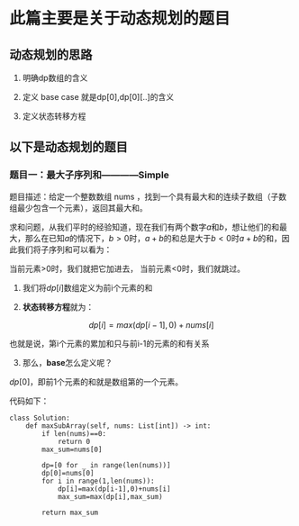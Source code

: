 # 此篇主要是关于动态规划的题目

## 动态规划的思路

1. 明确dp数组的含义

2. 定义 base case 就是dp[0],dp[0][..]的含义

3. 定义状态转移方程

## 以下是动态规划的题目

### 题目一：最大子序列和————Simple

题目描述：给定一个整数数组 nums ，找到一个具有最大和的连续子数组（子数组最少包含一个元素），返回其最大和。

求和问题，从我们平时的经验知道，现在我们有两个数字$a$和$b$，想让他们的和最大，那么在已知$a$的情况下，$b>0$时，$a+b$的和总是大于$b<0$时$a+b$的和，因此我们将子序列和可以看为：

当前元素>0时，我们就把它加进去，
当前元素<0时，我们就跳过。

1. 我们将$dp[i]$数组定义为前i个元素的和

2. **状态转移方程**就为：

$$dp[i]=max(dp[i-1],0)+nums[i]$$

也就是说，第i个元素的累加和只与前i-1的元素的和有关系

3. 那么，**base**怎么定义呢？

$dp[0]$，即前1个元素的和就是数组第的一个元素。

代码如下：

```
class Solution:
    def maxSubArray(self, nums: List[int]) -> int:
        if len(nums)==0:
            return 0
        max_sum=nums[0]

        dp=[0 for _ in range(len(nums))]
        dp[0]=nums[0]
        for i in range(1,len(nums)):
            dp[i]=max(dp[i-1],0)+nums[i]
            max_sum=max(dp[i],max_sum)

        return max_sum
```

